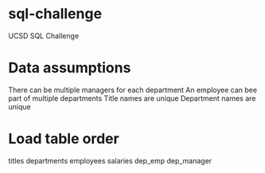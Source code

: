 # sql-challenge
UCSD SQL Challenge

# Data assumptions
There can be multiple managers for each department
An employee can bee part of multiple departments
Title names are unique
Department names are unique

# Load table order
titles
departments
employees
salaries
dep_emp
dep_manager